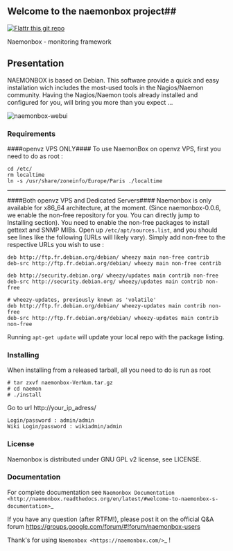 ## Welcome to the naemonbox project##

[![Flattr this git repo](http://api.flattr.com/button/flattr-badge-large.png)](https://flattr.com/submit/auto?user_id=mgadi&url=https://github.com/mgadi/naemonbox&title=badges&language=&tags=github&category=software)

Naemonbox - monitoring framework 

## Presentation ##

NAEMONBOX is based on Debian. This software provide a quick and easy installation wich includes the most-used tools in the Nagios/Naemon community.
Having the Nagios/Naemon tools already installed and configured for you, will bring you more than you expect ...

![naemonbox-webui](https://cloud.githubusercontent.com/assets/4088423/8827638/21e5b4da-308e-11e5-817e-47c6001ecf20.PNG)
### Requirements ###
####openvz VPS ONLY####
To use NaemonBox on openvz VPS, first you need to do as root :
```
cd /etc/
rm localtime
ln -s /usr/share/zoneinfo/Europe/Paris ./localtime
```
-------------------------------------------------
####Both openvz VPS and Dedicated Servers####
Naemonbox is only available for x86_64 architecture, at the moment. (Since naemonbox-0.0.6, we enable the non-free repository for you. You can directly jump to Installing section). 
You need to enable the non-free packages to install gettext and SNMP MIBs. Open up ```/etc/apt/sources.list```, and you should see lines like the following (URLs will likely vary). Simply add non-free to the respective URLs you wish to use :
```
deb http://ftp.fr.debian.org/debian/ wheezy main non-free contrib
deb-src http://ftp.fr.debian.org/debian/ wheezy main non-free contrib
 
deb http://security.debian.org/ wheezy/updates main contrib non-free
deb-src http://security.debian.org/ wheezy/updates main contrib non-free
 
# wheezy-updates, previously known as 'volatile'
deb http://ftp.fr.debian.org/debian/ wheezy-updates main contrib non-free
deb-src http://ftp.fr.debian.org/debian/ wheezy-updates main contrib non-free
```
Running ```apt-get update``` will update your local repo with the package listing.

### Installing ###
When installing from a released tarball, all you need to do is run as root
```
# tar zxvf naemonbox-VerNum.tar.gz
# cd naemon 
# ./install
```
Go to url http://your_ip_adress/

    Login/password : admin/admin
    Wiki Login/password : wikiadmin/admin

### License ###

Naemonbox is distributed under GNU GPL v2 license, see LICENSE.

### Documentation ###

For complete documentation see `Naemonbox Documentation <http://naemonbox.readthedocs.org/en/latest/#welcome-to-naemonbox-s-documentation>`_

If you have any question (after RTFM!), please post it on the official Q&A forum https://groups.google.com/forum/#!forum/naemonbox-users

Thank's for using `Naemonbox <https://naemonbox.com/>`_  !


